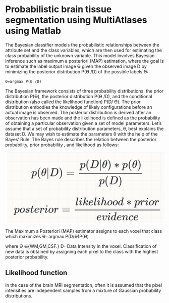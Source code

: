 # Probabilistic brain tissue segmentation using MultiAtlases using Matlab

The Bayesian classifier models the probabilistic relationships between the attribute set and the class variables, which are then used for estimating the class probability of the unknown variable. This model involves Bayesian inference such as maximum a posteriori (MAP) estimation, where the goal is to estimate the label output image ϴ given the observed image D by minimizing the posterior distribution  P(ϴ /D) of the possible labels  ϴ:

    ϴ=argmax P(ϴ /D) 

The Bayesian framework consists of three probability distributions: the prior distribution P(ϴ), the posterior distribution P(ϴ /D), and the conditional distribution  (also called the likelihood function) P(D/ ϴ). The prior distribution embodies the knowledge of likely configurations before an actual image is observed. The posterior distribution is derived after an observation has been made and the likelihood is defined as the probability of obtaining a particular observation given a set of model parameters.
Let’s assume that a set of probability distribution parameters, θ, best explains the dataset D. We may wish to estimate the parameters θ with the help of the Bayes’ Rule.  The Bayes rule describes the relation between the posterior probability, prior probability , and likelihood  as follows:

![Method](Images/method.png)

The Maximum a Posteriori (MAP) estimator assigns to each voxel that class which maximizes
    ϴ=argmax P(D/ϴ)P(ϴ)

where ϴ ∈{WM,GM,CSF.} D- Data Intensity in the voxel. Classification of new data is obtained by assigning each pixel to the class with the highest posterior probability.

## Likelihood function
In the case of the brain MRI segmentation, often it is assumed that the pixel intensities are independent samples from a mixture of Gaussian probability distributions. 
